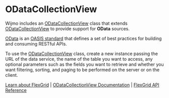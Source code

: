 ODataCollectionView
===================

Wijmo includes an [ODataCollectionView](https://www.grapecity.com/wijmo/api/classes/wijmo_odata.odatacollectionview.html) class that extends [ODataCollectionView](https://www.grapecity.com/wijmo/api/classes/wijmo_odata.odatacollectionview.html) to provide 
support for **OData** sources. 

[OData](https://www.odata.org/) is an 
[OASIS standard](https://www.oasis-open.org/committees/tc_home.php?wg_abbrev=odata) 
that defines a set of best practices for building and consuming RESTful APIs.

To use the [ODataCollectionView](https://www.grapecity.com/wijmo/api/classes/wijmo_odata.odatacollectionview.html) class, create a new instance passing the URL of the data service, 
the name of the table you want to access, any optional parameters such as the fields you want to 
retrieve and whether you want filtering, sorting, and paging to be performed on the server or on
the client.

[Learn about FlexGrid](https://www.grapecity.com/wijmo/flexgrid-javascript-data-grid) | [ODataCollectionView Documentation](https://www.grapecity.com/wijmo/docs/Topics/Grid/DataBinding/Binding-to-OData) | [FlexGrid API Reference](https://www.grapecity.com/wijmo/api/classes/wijmo_grid.flexgrid.html)